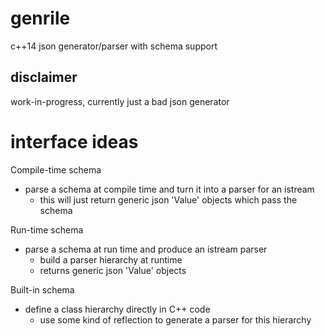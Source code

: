 # genrile
c++14 json generator/parser with schema support

## disclaimer
work-in-progress, currently just a bad json generator

# interface ideas

Compile-time schema

* parse a schema at compile time and turn it into a parser for an istream
    * this will just return generic json 'Value' objects which pass the schema

Run-time schema

* parse a schema at run time and produce an istream parser
    * build a parser hierarchy at runtime
    * returns generic json 'Value' objects

Built-in schema

* define a class hierarchy directly in C++ code
    * use some kind of reflection to generate a parser for this hierarchy
